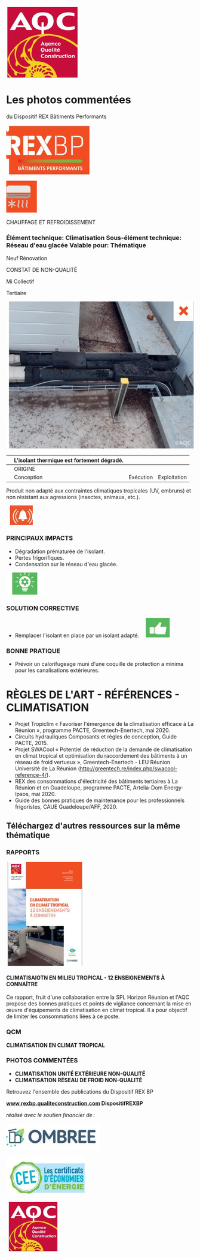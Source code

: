 ![](<images/Dégradation du calorifuge du réseau d'eau glacée/_page_0_Picture_0.jpeg>)

# Les photos commentées

du Dispositif REX Bâtiments Performants

![](<images/Dégradation du calorifuge du réseau d'eau glacée/_page_0_Picture_3.jpeg>)

![](<images/Dégradation du calorifuge du réseau d'eau glacée/_page_0_Picture_4.jpeg>)

CHAUFFAGE ET REFROIDISSEMENT

### Élément technique: Climatisation Sous-élément technique: Réseau d'eau glacée Valable pour: Thématique

 Neuf Rénovation

CONSTAT DE NON-QUALITÉ

 Mi Collectif

Tertiaire

![](<images/Dégradation du calorifuge du réseau d'eau glacée/_page_0_Picture_11.jpeg>)

|  | L'isolant thermique est fortement dégradé. |           |              |
|--|--------------------------------------------|-----------|--------------|
|  | ORIGINE                                    |           |              |
|  | Conception                                 | Exécution | Exploitation |

Produit non adapté aux contraintes climatiques tropicales (UV, embruns) et non résistant aux agressions (insectes, animaux, etc.).

![](<images/Dégradation du calorifuge du réseau d'eau glacée/_page_0_Picture_14.jpeg>)

### PRINCIPAUX IMPACTS

- Dégradation prématurée de l'isolant.
- Pertes frigorifiques.
- Condensation sur le réseau d'eau glacée.

![](<images/Dégradation du calorifuge du réseau d'eau glacée/_page_0_Picture_19.jpeg>)

### SOLUTION CORRECTIVE

- Remplacer l'isolant en place par un isolant adapté.
![](<images/Dégradation du calorifuge du réseau d'eau glacée/_page_0_Picture_22.jpeg>)

### BONNE PRATIQUE

- Prévoir un calorifugeage muni d'une coquille de protection a minima pour les canalisations extérieures.
# RÈGLES DE L'ART - RÉFÉRENCES - CLIMATISATION

- Projet Tropiclim « Favoriser l'émergence de la climatisation efficace à La Réunion », programme PACTE, Greentech-Enertech, mai 2020.
- Circuits hydrauliques Composants et règles de conception, Guide PACTE, 2015.
- Projet SWACool « Potentiel de réduction de la demande de climatisation en climat tropical et optimisation du raccordement des bâtiments à un réseau de froid vertueux », Greentech-Enertech - LEU Réunion Université de La Réunion (http://greentech.re/index.php/swacool-reference-4/).
- REX des consommations d'électricité des bâtiments tertiaires à La Réunion et en Guadeloupe, programme PACTE, Artelia-Dom Energy-Ipsos, mai 2020.
- Guide des bonnes pratiques de maintenance pour les professionnels frigoristes, CAUE Guadeloupe/AFF, 2020.

## Téléchargez d'autres ressources sur la même thématique

### RAPPORTS

![](<images/Dégradation du calorifuge du réseau d'eau glacée/_page_1_Picture_8.jpeg>)

#### **CLIMATISAIOTN EN MILIEU TROPICAL - 12 ENSEIGNEMENTS À CONNAÎTRE**

Ce rapport, fruit d'une collaboration entre la SPL Horizon Réunion et l'AQC propose des bonnes pratiques et points de vigilance concernant la mise en œuvre d'équipements de climatisation en climat tropical. Il a pour objectif de limiter les consommations liées à ce poste.

### QCM

**CLIMATISATION EN CLIMAT TROPICAL**

### PHOTOS COMMENTÉES

- **CLIMATISATION UNITÉ EXTÉRIEURE NON-QUALITÉ**
- **CLIMATISATION RÉSEAU DE FROID NON-QUALITÉ**

Retrouvez l'ensemble des publications du Dispositif REX BP

**www.rexbp.qualiteconstruction.com DispositifREXBP**

*réalisé avec le soutien financier de :*

![](<images/Dégradation du calorifuge du réseau d'eau glacée/_page_1_Picture_20.jpeg>)

![](<images/Dégradation du calorifuge du réseau d'eau glacée/_page_1_Picture_21.jpeg>)

![](<images/Dégradation du calorifuge du réseau d'eau glacée/_page_1_Picture_22.jpeg>)